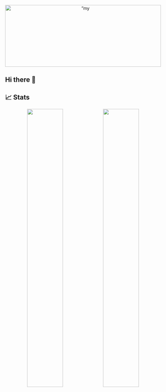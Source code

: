 
<!--
**afdewifjsadf/afdewifjsadf** is a ✨ _special_ ✨ repository because its `README.md` (this file) appears on your GitHub profile.

Here are some ideas to get you started:

- 🔭 I’m currently working on ...
- 🌱 I’m currently learning ...
- 👯 I’m looking to collaborate on ...
- 🤔 I’m looking for help with ...
- 💬 Ask me about ...
- 📫 How to reach me: ...
- 😄 Pronouns: ...
- ⚡ Fun fact: ...
-->
<p align="center">
    <img width="100%" height="200" src="https://user-images.githubusercontent.com/90101810/159020627-35a2b3bf-4b3b-421b-97f0-b1658abdfd54.jpg" alt=”my banner”>
</p>

## Hi there 👋

<span>
<!-- [![Anurag's GitHub stats](https://github-readme-stats.vercel.app/api?username=afdewifjsadf&show_icons=true&theme=radical)](https://github.com/afdewifjsadf)
</span>

[![GitHub Streak](http://github-readme-streak-stats.herokuapp.com?user=afdewifjsadf&theme=radical&hide_border=true&date_format=M%20j%5B%2C%20Y%5D)](https://git.io/streak-stats) -->

<!-- [![Top Langs](https://github-readme-stats.vercel.app/api/top-langs/?username=afdewifjsadf&layout=compact&show_icons=true&theme=Gradient))](https://github.com/afdewifjsadf) -->

## 📈 Stats
<p align="center">
  <img width="48%" src="https://github-readme-stats.vercel.app/api?username=afdewifjsadf&show_icons=true&hide_border=true&theme=radical" />
  <img width="48%" src="https://github-readme-streak-stats.herokuapp.com/?user=afdewifjsadf&hide_border=true&theme=radical" />
</p>
